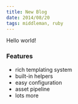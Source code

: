 ```yaml
---
title: New Blog
date: 2014/08/20
tags: middleman, ruby
---
```


Hello world!

### Features

* rich templating system
* built-in helpers
* easy configuration
* asset pipeline
* lots more
